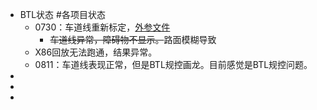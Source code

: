 - BTL状态 #各项目状态
	- 0730：车道线重新标定，[外参文件](https://yhikd4my59.feishu.cn/docx/RLBMdemF9olglxx7bc4ce2RLnVc)
		- ~~车道线异常，障碍物不显示。~~路面模糊导致
	- X86回放无法跑通，结果异常。
	- 0811：车道线表现正常，但是BTL规控画龙。目前感觉是BTL规控问题。
-
-
-